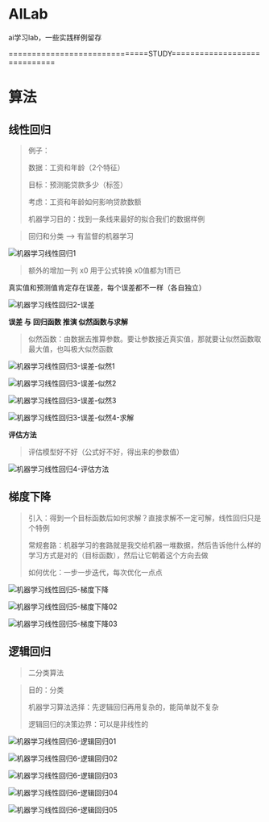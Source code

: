 # AILab
ai学习lab，一些实践样例留存



==============================STUDY=============================

# 算法

## 线性回归

> 例子：
>
> 数据：工资和年龄（2个特征）
>
> 目标：预测能贷款多少（标签）
>
> 考虑：工资和年龄如何影响贷款数额
>
> 机器学习目的：找到一条线来最好的拟合我们的数据样例

> 回归和分类  --> 有监督的机器学习

![机器学习线性回归1](images\机器学习线性回归1.png)

> 额外的增加一列 x0  用于公式转换 x0值都为1而已

真实值和预测值肯定存在误差，每个误差都不一样（各自独立）

![机器学习线性回归2-误差](images\机器学习线性回归2-误差.png)



**误差 与 回归函数 推演 似然函数与求解**

> 似然函数：由数据去推算参数。要让参数接近真实值，那就要让似然函数取最大值，也叫极大似然函数

![机器学习线性回归3-误差-似然1](images\机器学习线性回归3-误差-似然1.png)

![机器学习线性回归3-误差-似然2](images\机器学习线性回归3-误差-似然2.png)

![机器学习线性回归3-误差-似然3](images\机器学习线性回归3-误差-似然3.png)

![机器学习线性回归3-误差-似然4-求解](images\机器学习线性回归3-误差-似然4-求解.png)





**评估方法**

> 评估模型好不好（公式好不好，得出来的参数值）

![机器学习线性回归4-评估方法](images\机器学习线性回归4-评估方法.png)

## 梯度下降

> 引入：得到一个目标函数后如何求解？直接求解不一定可解，线性回归只是个特例
>
> 常规套路：机器学习的套路就是我交给机器一堆数据，然后告诉他什么样的学习方式是对的（目标函数），然后让它朝着这个方向去做
>
> 如何优化：一步一步迭代，每次优化一点点

![机器学习线性回归5-梯度下降](images\机器学习线性回归5-梯度下降.png)

![机器学习线性回归5-梯度下降02](images\机器学习线性回归5-梯度下降02.png)

![机器学习线性回归5-梯度下降03](images\机器学习线性回归5-梯度下降03.png)



## 逻辑回归

> 二分类算法

> 目的：分类
>
> 机器学习算法选择：先逻辑回归再用复杂的，能简单就不复杂
>
> 逻辑回归的决策边界：可以是非线性的

![机器学习线性回归6-逻辑回归01](images\机器学习线性回归6-逻辑回归01.png)

![机器学习线性回归6-逻辑回归02](images\机器学习线性回归6-逻辑回归02.png)

![机器学习线性回归6-逻辑回归03](images\机器学习线性回归6-逻辑回归03.png)

![机器学习线性回归6-逻辑回归04](images\机器学习线性回归6-逻辑回归04.png)

![机器学习线性回归6-逻辑回归05](images\机器学习线性回归6-逻辑回归05.png)

